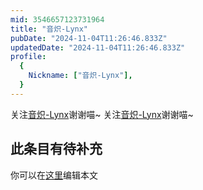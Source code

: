 ```yaml
---
mid: 3546657123731964
title: "音炽-Lynx"
pubDate: "2024-11-04T11:26:46.833Z"
updatedDate: "2024-11-04T11:26:46.833Z"
profile:
  {
    Nickname: ["音炽-Lynx"],
  }
---
```


关注[音炽-Lynx](https://space.bilibili.com/3546657123731964)谢谢喵~ 关注[音炽-Lynx](https://space.bilibili.com/3546657123731964)谢谢喵~

## 此条目有待补充
你可以在[这里](https://github.com/Yuhanawa/VTuber.ICU-Content/edit/master/v/音炽-Lynx/index.md)编辑本文
